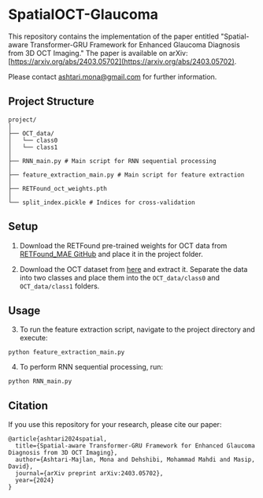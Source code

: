 # SpatialOCT-Glaucoma

This repository contains the implementation of the paper entitled "Spatial-aware Transformer-GRU Framework for Enhanced Glaucoma Diagnosis from 3D OCT Imaging." The paper is available on arXiv: [https://arxiv.org/abs/2403.05702](https://arxiv.org/abs/2403.05702).

Please contact ashtari.mona@gmail.com for further information.

## Project Structure
```plaintext
project/
│
├── OCT_data/
│   └── class0
│   └── class1
│
├── RNN_main.py # Main script for RNN sequential processing
│
├── feature_extraction_main.py # Main script for feature extraction
│
├── RETFound_oct_weights.pth
│
└── split_index.pickle # Indices for cross-validation
```

## Setup
1. Download the RETFound pre-trained weights for OCT data from [RETFound_MAE GitHub](https://github.com/rmaphoh/RETFound_MAE) and place it in the project folder.

2. Download the OCT dataset from [here](https://zenodo.org/records/1481223) and extract it.
   Separate the data into two classes and place them into the `OCT_data/class0` and `OCT_data/class1` folders.


## Usage
3. To run the feature extraction script, navigate to the project directory and execute:
```
python feature_extraction_main.py
```

4. To perform RNN sequential processing, run:
```
python RNN_main.py
```

## Citation
If you use this repository for your research, please cite our paper:
```
@article{ashtari2024spatial,
  title={Spatial-aware Transformer-GRU Framework for Enhanced Glaucoma Diagnosis from 3D OCT Imaging},
  author={Ashtari-Majlan, Mona and Dehshibi, Mohammad Mahdi and Masip, David},
  journal={arXiv preprint arXiv:2403.05702},
  year={2024}
}
```

